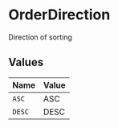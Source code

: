 # OrderDirection

Direction of sorting


## Values

| Name   | Value  |
| ------ | ------ |
| `ASC`  | ASC    |
| `DESC` | DESC   |